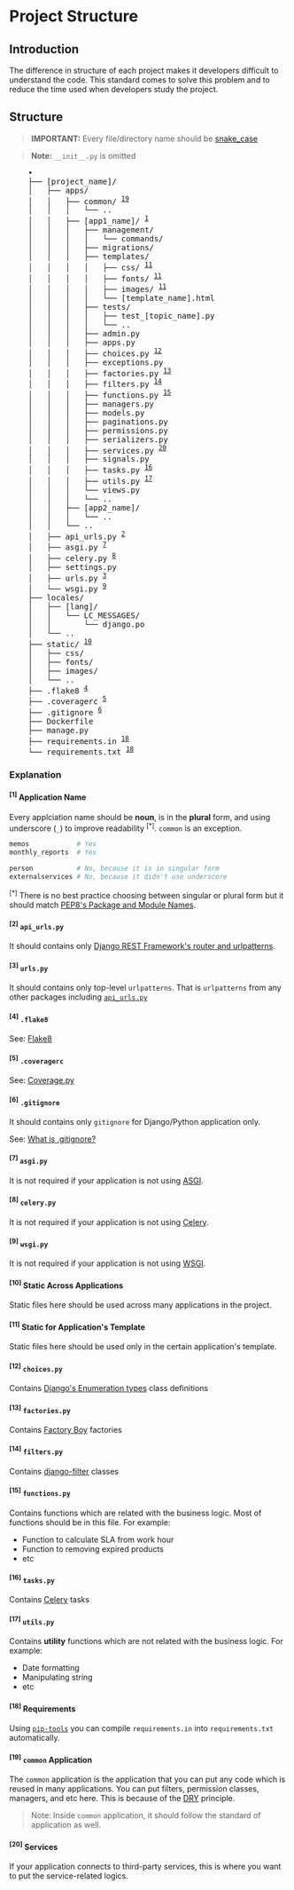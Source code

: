 # Project Structure

## Introduction

The difference in structure of each project makes it developers difficult to understand the code. This standard comes to solve this problem and to reduce the time used when developers study the project.

## Structure

> **IMPORTANT:** Every file/directory name should be [snake_case](https://en.wikipedia.org/wiki/Snake_case)

> **Note:** `__init__.py` is omitted

<pre>
    •
    ├── [project_name]/
    │   ├── apps/
    │   │   ├── common/ <sup><a href="#19-common-application">19</a></sup>
    │   │   │   └── ..
    │   │   ├── [app1_name]/ <sup><a href="#1-application-name">1</a></sup>
    │   │   │   ├── management/
    │   │   │   │   └── commands/
    │   │   │   ├── migrations/
    │   │   │   ├── templates/
    │   │   │   │   ├── css/ <sup><a href="#11-static-for-applications-template">11</a></sup>
    │   │   │   │   ├── fonts/ <sup><a href="#11-static-for-applications-template">11</a></sup>
    │   │   │   │   ├── images/ <sup><a href="#11-static-for-applications-template">11</a></sup>
    │   │   │   │   └── [template_name].html
    │   │   │   ├── tests/
    │   │   │   │   ├── test_[topic_name].py
    │   │   │   │   └── ..
    │   │   │   ├── admin.py
    │   │   │   ├── apps.py
    │   │   │   ├── choices.py <sup><a href="#12-choicespy">12</a></sup>
    │   │   │   ├── exceptions.py
    │   │   │   ├── factories.py <sup><a href="#13-factoriespy">13</a></sup>
    │   │   │   ├── filters.py <sup><a href="#14-filterspy">14</a></sup>
    │   │   │   ├── functions.py <sup><a href="#15-functionspy">15</a></sup>
    │   │   │   ├── managers.py
    │   │   │   ├── models.py
    │   │   │   ├── paginations.py
    │   │   │   ├── permissions.py
    │   │   │   ├── serializers.py
    │   │   │   ├── services.py <sup><a href="#20-servicespy">20</a></sup>
    │   │   │   ├── signals.py
    │   │   │   ├── tasks.py <sup><a href="#16-taskspy">16</a></sup>
    │   │   │   ├── utils.py <sup><a href="#17-utilspy">17</a></sup>
    │   │   │   └── views.py
    │   │   │   └── ..
    │   │   ├── [app2_name]/
    │   │   │   └── ..
    │   │   └── ..
    │   ├── api_urls.py <sup><a href="#2-api_urlspy">2</a></sup>
    │   ├── asgi.py <sup><a href="#7-asgipy">7</a></sup>
    │   ├── celery.py <sup><a href="#8-celerypy">8</a></sup>
    │   ├── settings.py
    │   ├── urls.py <sup><a href="#3-urlspy">3</a></sup>
    │   └── wsgi.py <sup><a href="#9-wsgipy">9</a></sup>
    ├── locales/
    │   ├── [lang]/
    │   │   └── LC_MESSAGES/
    │   │       └── django.po
    │   └── ..
    ├── static/ <sup><a href="#10-static-across-applications">10</a></sup>
    │   ├── css/
    │   ├── fonts/
    │   ├── images/
    │   └── ..
    ├── .flake8 <sup><a href="#4-flake8">4</a></sup>
    ├── .coveragerc <sup><a href="#5-coveragerc">5</a></sup>
    ├── .gitignore <sup><a href="#6-gitignore">6</a></sup>
    ├── Dockerfile
    ├── manage.py
    ├── requirements.in <sup><a href="#18-requirements">18</a></sup>
    └── requirements.txt <sup><a href="#18-requirements">18</a></sup>
</pre>

### Explanation

#### <sup>[1]</sup> Application Name

Every applciation name should be **noun**, is in the **plural** form, and using underscore (`_`) to improve readability <sup>[*]</sup>. `common` is an exception.

```python
memos            # Yes
monthly_reports  # Yes

person           # No, because it is in singular form
externalservices # No, because it didn't use underscore
```

<sup>[*]</sup> There is no best practice choosing between singular or plural form but it should match [PEP8's Package and Module Names](https://www.python.org/dev/peps/pep-0008/#package-and-module-names).

#### <sup>[2]</sup> `api_urls.py`

It should contains only [Django REST Framework's router and urlpatterns](https://www.django-rest-framework.org/api-guide/routers/).

#### <sup>[3]</sup> `urls.py`

It should contains only top-level `urlpatterns`. That is `urlpatterns` from any other packages including [`api_urls.py`](#2-api_urlspy)

#### <sup>[4]</sup> `.flake8`

See: [Flake8](https://flake8.pycqa.org/en/latest/)

#### <sup>[5]</sup> `.coveragerc`

See: [Coverage.py](https://coverage.readthedocs.io/)

#### <sup>[6]</sup> `.gitignore`

It should contains only `gitignore` for Django/Python application only.

See: [What is .gitignore?](https://www.freecodecamp.org/news/gitignore-what-is-it-and-how-to-add-to-repo/)

#### <sup>[7]</sup> `asgi.py`

It is not required if your application is not using [ASGI](https://docs.djangoproject.com/en/3.1/howto/deployment/asgi/).

#### <sup>[8]</sup> `celery.py`

It is not required if your application is not using [Celery](https://docs.celeryproject.org/en/stable/index.html).

#### <sup>[9]</sup> `wsgi.py`

It is not required if your application is not using [WSGI](https://docs.djangoproject.com/en/3.1/howto/deployment/wsgi/).

#### <sup>[10]</sup> Static Across Applications

Static files here should be used across many applications in the project.

#### <sup>[11]</sup> Static for Application's Template

Static files here should be used only in the certain application's template.

#### <sup>[12]</sup> `choices.py`

Contains [Django's Enumeration types](https://docs.djangoproject.com/en/3.1/ref/models/fields/#enumeration-types) class definitions

#### <sup>[13]</sup> `factories.py`

Contains [Factory Boy](https://factoryboy.readthedocs.io/) factories

#### <sup>[14]</sup> `filters.py`

Contains [django-filter](https://django-filter.readthedocs.io/) classes

#### <sup>[15]</sup> `functions.py`

Contains functions which are related with the business logic. Most of functions should be in this file. For example:

- Function to calculate SLA from work hour
- Function to removing expired products
- etc

#### <sup>[16]</sup> `tasks.py`

Contains [Celery](https://docs.celeryproject.org/en/stable/index.html) tasks

#### <sup>[17]</sup> `utils.py`

Contains **utility** functions which are not related with the business logic. For example:

- Date formatting
- Manipulating string
- etc

#### <sup>[18]</sup> Requirements

Using [`pip-tools`](https://github.com/jazzband/pip-tools) you can compile `requirements.in` into `requirements.txt` automatically.

#### <sup>[19]</sup> `common` Application

The `common` application is the application that you can put any code which is reused in many applications. You can put filters, permission classes, managers, and etc here. This is because of the [DRY](https://en.wikipedia.org/wiki/Don%27t_repeat_yourself) principle.

> Note: Inside `common` application, it should follow the standard of application as well.

#### <sup>[20]</sup> Services

If your application connects to third-party services, this is where you want to put the service-related logics.
